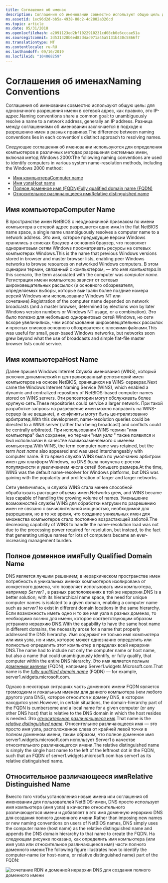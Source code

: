 ```yaml
---
title: Соглашения об именах
description: Соглашения об именовании совместно используют общую цель для однозначного разрешения имени в сетевой адрес, обычно это IP-адрес. Разница между соглашениями об именовании заключается в подходе к разрешению имен в разных правилах.
ms.assetid: 1ec96d2d-bb5a-4938-88c2-4d2802a326cd
ms.topic: article
ms.date: 05/31/2018
ms.openlocfilehash: a2091123ed2bf1022910231cd08cb0e6cccae51a
ms.sourcegitcommit: 2d531328b6ed82d4ad971a45a5131b430c5866f7
ms.translationtype: MT
ms.contentlocale: ru-RU
ms.lasthandoff: 09/16/2019
ms.locfileid: "104068259"
---
```

# <a name="naming-conventions"></a><span data-ttu-id="ece7a-104">Соглашения об именах</span><span class="sxs-lookup"><span data-stu-id="ece7a-104">Naming Conventions</span></span>

<span data-ttu-id="ece7a-105">Соглашения об именовании совместно используют общую цель: для однозначного разрешения имени в сетевой адрес, как правило, это IP-адрес.</span><span class="sxs-lookup"><span data-stu-id="ece7a-105">Naming conventions share a common goal: to unambiguously resolve a name to a network address, generally an IP address.</span></span> <span data-ttu-id="ece7a-106">Разница между соглашениями об именовании заключается в подходе к разрешению имен в разных правилах.</span><span class="sxs-lookup"><span data-stu-id="ece7a-106">The difference between naming conventions lies in each convention's distinct approach to resolving names.</span></span>

<span data-ttu-id="ece7a-107">Следующие соглашения об именовании используются для определения компьютеров в различных методах разрешения системных имен, включая метод Windows 2000:</span><span class="sxs-lookup"><span data-stu-id="ece7a-107">The following naming conventions are used to identify computers in various system name-resolution methods, including the Windows 2000 method:</span></span>

-   [<span data-ttu-id="ece7a-108">Имя компьютера</span><span class="sxs-lookup"><span data-stu-id="ece7a-108">Computer name</span></span>](#computer-name)
-   [<span data-ttu-id="ece7a-109">Имя узла</span><span class="sxs-lookup"><span data-stu-id="ece7a-109">Host name</span></span>](#host-name)
-   [<span data-ttu-id="ece7a-110">Полное доменное имя (FQDN)</span><span class="sxs-lookup"><span data-stu-id="ece7a-110">Fully qualified domain name (FQDN)</span></span>](#fully-qualified-domain-name)
-   [<span data-ttu-id="ece7a-111">Относительное различающееся имя</span><span class="sxs-lookup"><span data-stu-id="ece7a-111">Relative distinguished name</span></span>](#relative-distinguished-name)

## <a name="computer-name"></a><span data-ttu-id="ece7a-112">Имя компьютера</span><span class="sxs-lookup"><span data-stu-id="ece7a-112">Computer Name</span></span>

<span data-ttu-id="ece7a-113">В пространстве имен NetBIOS с неоднозначной признаком по имени компьютера в сетевой адрес разрешается одно имя.</span><span class="sxs-lookup"><span data-stu-id="ece7a-113">In the flat NetBIOS name space, a single name unambiguously resolves a computer name to a network address.</span></span> <span data-ttu-id="ece7a-114">Это имя, которое предыдущие версии Windows хранились в списках браузер и основной браузер, что позволяет одноранговым сетям Windows просматривать ресурсы на сетевых компьютерах Windows.</span><span class="sxs-lookup"><span data-stu-id="ece7a-114">This is the name that previous Windows versions stored in browser and master browser lists, enabling peer Windows networks to browse resources on networked Windows computers.</span></span> <span data-ttu-id="ece7a-115">В этом сценарии термин, связанный с компьютером, — это *имя компьютера*.</span><span class="sxs-lookup"><span data-stu-id="ece7a-115">In this scenario, the term associated with the computer was *computer name*.</span></span> <span data-ttu-id="ece7a-116">Регистрация имени компьютера зависит от сетевых широковещательных рассылок (и основного обозревателя, определяемых выборы, которые выиграли более поздние номера версий Windows или использование Windows NT или сочетание).</span><span class="sxs-lookup"><span data-stu-id="ece7a-116">Registration of the computer name depended on network broadcasts (and a master browser, determined by elections won by later Windows version numbers or Windows NT usage, or a combination).</span></span> <span data-ttu-id="ece7a-117">Это было полезно для небольших одноранговых сетей Windows, но сети вскоре увеличились, чем использование широковещательных рассылок и простых списков основного обозревателя с плоскими файлами.</span><span class="sxs-lookup"><span data-stu-id="ece7a-117">This was useful for small, peer-based Windows networks, but networks soon grew beyond what the use of broadcasts and simple flat-file master browser lists could service.</span></span>

## <a name="host-name"></a><span data-ttu-id="ece7a-118">Имя компьютера</span><span class="sxs-lookup"><span data-stu-id="ece7a-118">Host Name</span></span>

<span data-ttu-id="ece7a-119">Далее пришел Windows Internet Служба именования (WINS), который включил динамический и централизованный репозиторий имен компьютеров на основе NetBIOS, хранящихся на WINS-серверах.</span><span class="sxs-lookup"><span data-stu-id="ece7a-119">Next came the Windows Internet Naming Service (WINS), which enabled a dynamic and centralized repository of NetBIOS-based computer names stored on WINS servers.</span></span> <span data-ttu-id="ece7a-120">Эти репозитории могут обслуживать более крупную сеть.</span><span class="sxs-lookup"><span data-stu-id="ece7a-120">These repositories could service a larger network.</span></span> <span data-ttu-id="ece7a-121">При такой разработке запросы на разрешение имен можно направить на WINS-сервер (а не вещание), и конфликты могут быть централизованно арбитратед.</span><span class="sxs-lookup"><span data-stu-id="ece7a-121">With this development, name-resolution queries could be directed to a WINS server (rather than being broadcast) and conflicts could be centrally arbitrated.</span></span> <span data-ttu-id="ece7a-122">При использовании WINS термин "имя компьютера" был сохранен, но термин "имя *узла* " также появился и был использован в качестве взаимозаменяемого с именем компьютера.</span><span class="sxs-lookup"><span data-stu-id="ece7a-122">With WINS, the term computer name was retained, but the term *host name* also appeared and was used interchangeably with computer name.</span></span> <span data-ttu-id="ece7a-123">В то время служба WINS была по умолчанию арбитром имен для платформ Windows, но DNS была получена с ростом популярности и увеличением числа сетей большего размера.</span><span class="sxs-lookup"><span data-stu-id="ece7a-123">At the time, WINS was the default name-resolver for Windows platforms, but DNS was gaining with the popularity and proliferation of larger and larger networks.</span></span>

<span data-ttu-id="ece7a-124">Сети увеличились, и служба WINS стала менее способной обрабатывать растущие объемы имен.</span><span class="sxs-lookup"><span data-stu-id="ece7a-124">Networks grew, and WINS became less capable of handling the growing volume of names.</span></span> <span data-ttu-id="ece7a-125">Уменьшение возможностей службы WINS для обработки нагрузки по разрешению имен не связано с вычислительной мощностью, необходимой для разрешения, но в то же время, что создание уникальных имен для множества компьютеров стало постоянно возрастающей заботой.</span><span class="sxs-lookup"><span data-stu-id="ece7a-125">The decreasing capability of WINS to handle the name-resolution load was not due to the processing power required for resolution, but instead, to the fact that generating unique names for lots of computers became an ever-increasing management burden.</span></span>

## <a name="fully-qualified-domain-name"></a><span data-ttu-id="ece7a-126">Полное доменное имя</span><span class="sxs-lookup"><span data-stu-id="ece7a-126">Fully Qualified Domain Name</span></span>

<span data-ttu-id="ece7a-127">DNS является лучшим решением; в иерархическом пространстве имен потребность в уникальных именах компьютеров изолирована от конкретного домена, что позволяет использовать имя компьютера, например *Server1* , в разных расположениях в той же иерархии.</span><span class="sxs-lookup"><span data-stu-id="ece7a-127">DNS is a better solution; with its hierarchical name space, the need for unique computer names is isolated to a given domain, enabling a computer name such as *server1* to exist in different domain locations in the same hierarchy.</span></span> <span data-ttu-id="ece7a-128">Если возможность иметь одно и то же имя узла в разных доменах, то необходимо возник для имени, которое соответствующим образом устранило иерархию DNS.</span><span class="sxs-lookup"><span data-stu-id="ece7a-128">With the capability to have the same host name in different domains, the necessity arose for a name that properly addressed the DNS hierarchy.</span></span> <span data-ttu-id="ece7a-129">Имя содержит не только имя компьютера или имя узла, но и имя, которое может однозначно определить или полностью определить этот компьютер в пределах всей иерархии DNS.</span><span class="sxs-lookup"><span data-stu-id="ece7a-129">The name had to include not only the computer name or host name, but also a name that could unambiguously identify, or fully qualify, that computer within the entire DNS hierarchy.</span></span> <span data-ttu-id="ece7a-130">Это имя является полным [*доменным именем*](f-gly.md) (FQDN), например Server1.widgets.Microsoft.com.</span><span class="sxs-lookup"><span data-stu-id="ece7a-130">That name is the [*fully qualified domain name*](f-gly.md) (FQDN) — for example, server1.widgets.microsoft.com.</span></span>

<span data-ttu-id="ece7a-131">Однако в некоторых ситуациях часть доменного имени FQDN является громоздким и локальным именем для данного компьютера (или любого другого узла DNS), которое относится к домену DNS, в котором находится узел.</span><span class="sxs-lookup"><span data-stu-id="ece7a-131">However, in certain situations, the domain-hierarchy part of the FQDN is cumbersome and a local name for a given computer (or any other DNS host) that is relative to the DNS domain in which the host resides is needed.</span></span> <span data-ttu-id="ece7a-132">Это [*относительное различающееся имя*](r-gly.md).</span><span class="sxs-lookup"><span data-stu-id="ece7a-132">That name is the [*relative distinguished name*](r-gly.md).</span></span> <span data-ttu-id="ece7a-133">Относительное различающееся имя — это просто имя узла, расположенное слева от крайней левой точки в полном доменном имени, таким образом, что полное доменное имя server1.widgets.microsoft.com использует Server1 в качестве относительного различающегося имени.</span><span class="sxs-lookup"><span data-stu-id="ece7a-133">The relative distinguished name is simply the single host name to the left of the leftmost dot in the FQDN, such that an FQDN of server1.widgets.microsoft.com has server1 as its relative distinguished name.</span></span>

## <a name="relative-distinguished-name"></a><span data-ttu-id="ece7a-134">Относительное различающееся имя</span><span class="sxs-lookup"><span data-stu-id="ece7a-134">Relative Distinguished Name</span></span>

<span data-ttu-id="ece7a-135">Вместо того чтобы установления новые имена или соглашения об именовании для пользователей NetBIOS-имен, DNS просто использует имя компьютера (имя узла) в качестве относительного различающегося имени и добавляет в это имя доменную иерархию DNS для создания полного доменного имени.</span><span class="sxs-lookup"><span data-stu-id="ece7a-135">Rather than imposing new names or new naming conventions on users of NetBIOS names, DNS simply uses the computer name (host name) as the relative distinguished name and appends the DNS domain hierarchy to that name to create the FQDN.</span></span> <span data-ttu-id="ece7a-136">На следующем рисунке показано, как определить имя компьютера (или имя узла или относительное различающееся имя) части полного доменного имени:</span><span class="sxs-lookup"><span data-stu-id="ece7a-136">The following figure illustrates how to identify the computer-name (or host-name, or relative distinguished name) part of the FQDN:</span></span>

![сочетание RDN и доменной иерархии DNS для создания полного доменного имени](images/fqdn.png)

 

 




